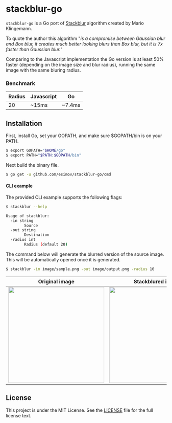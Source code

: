 # stackblur-go
`stackblur-go` is a Go port of [Stackblur](http://incubator.quasimondo.com/processing/fast_blur_deluxe.php) algorithm created by Mario Klingemann.

To quote the author this algorithm "*is a compromise between Gaussian blur and Box blur, it creates much better looking blurs than Box blur, but it is 7x faster than Gaussian blur.*" 

Comparing to the Javascript implementation the Go version is at least 50% faster (depending on the image size and blur radius), running the same image with the same bluring radius.

### Benchmark
Radius       | Javascript  | Go
-------------|-------------|-------------
20           | ~15ms       | ~7.4ms

## Installation

First, install Go, set your GOPATH, and make sure $GOPATH/bin is on your PATH.

```bash
$ export GOPATH="$HOME/go"
$ export PATH="$PATH:$GOPATH/bin"
```
Next build the binary file.

```bash
$ go get -u github.com/esimov/stackblur-go/cmd
```

#### CLI example

The provided CLI example supports the following flags:
```bash
$ stackblur --help

Usage of stackblur:
  -in string
    	Source
  -out string
    	Destination
  -radius int
    	Radius (default 20)
```
The command below will generate the blurred version of the source image. This will be automatically opened once it is generated.

```bash
$ stackblur -in image/sample.png -out image/output.png -radius 10
```

| Original image | Stackblured image |
|:--:|:--:|
| <img src="https://github.com/esimov/stackblur-go/blob/master/image/sample.png" height="300"> | <img src="https://github.com/esimov/stackblur-go/blob/master/image/output.png" height="300"> |


## License

This project is under the MIT License. See the [LICENSE](https://github.com/esimov/stackblur-go/blob/master/LICENSE) file for the full license text.
